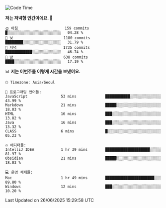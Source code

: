   <!--START_SECTION:waka-->
![Code Time](http://img.shields.io/badge/Code%20Time-646%20hrs%2057%20mins-blue)

**저는 저녁형 인간이에요. 🦉** 

```text
🌞 아침                     159 commits         █░░░░░░░░░░░░░░░░░░░░░░░░   04.28 % 
🌆 낮　                     1180 commits        ████████░░░░░░░░░░░░░░░░░   31.79 % 
🌃 저녁                     1735 commits        ████████████░░░░░░░░░░░░░   46.74 % 
🌙 밤　                     638 commits         ████░░░░░░░░░░░░░░░░░░░░░   17.19 % 
```


📊 **저는 이번주를 이렇게 시간을 보냈어요.** 

```text
🕑︎ Timezone: Asia/Seoul

💬 프로그래밍 언어들: 
JavaScript               53 mins             ███████████░░░░░░░░░░░░░░   43.99 % 
Markdown                 21 mins             █████░░░░░░░░░░░░░░░░░░░░   18.03 % 
HTML                     16 mins             ███░░░░░░░░░░░░░░░░░░░░░░   13.82 % 
Java                     16 mins             ███░░░░░░░░░░░░░░░░░░░░░░   13.32 % 
CLASS                    6 mins              █░░░░░░░░░░░░░░░░░░░░░░░░   05.23 % 

🔥 에디터들: 
IntelliJ IDEA            1 hr 39 mins        ████████████████████░░░░░   81.97 % 
Obsidian                 21 mins             █████░░░░░░░░░░░░░░░░░░░░   18.03 % 

💻 운영 체제들: 
Mac                      1 hr 49 mins        ██████████████████████░░░   89.80 % 
Windows                  12 mins             ███░░░░░░░░░░░░░░░░░░░░░░   10.20 % 
```


 Last Updated on 26/06/2025 15:29:58 UTC
<!--END_SECTION:waka-->
